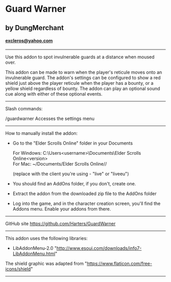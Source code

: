# Guard Warner
## by DungMerchant
#### excleros@yahoo.com

--------------------------------------------------------------------------------

Use this addon to spot invulnerable guards at a distance when moused over.

This addon can be made to warn when the player's reticule moves onto an
invulnerable guard. The addon's settings can be configured to show a red shield
just above the player reticule when the player has a bounty, or a yellow shield
regardless of bounty. The addon can play an optional sound cue along with either
of these optional events.

--------------------------------------------------------------------------------

Slash commands:

/guardwarner   Accesses the settings menu

--------------------------------------------------------------------------------

How to manually install the addon:

- Go to the "Elder Scrolls Online" folder in your Documents

  For Windows: C:\Users\<username>\Documents\Elder Scrolls Online\<version>\
  For Mac: ~/Documents/Elder Scrolls Online/<version>/

  (replace <version> with the client you're using - "live" or "liveeu")

- You should find an AddOns folder, if you don't, create one.
- Extract the addon from the downloaded zip file to the AddOns folder
- Log into the game, and in the character creation screen, you'll find
  the Addons menu. Enable your addons from there.

--------------------------------------------------------------------------------

GitHub site https://github.com/Harters/GuardWarner

--------------------------------------------------------------------------------

This addon uses the following libraries:

- LibAddonMenu-2.0 "http://www.esoui.com/downloads/info7-LibAddonMenu.html"

The shield graphic was adapted from "https://www.flaticon.com/free-icons/shield"

--------------------------------------------------------------------------------